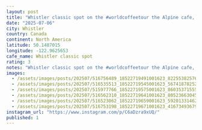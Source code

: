 ```yaml
---
layout: post
title: "Whistler classic spot on the #worldcoffeetour the Alpine cafe, great break and friendly vibes, theyâve added heaps of capacity since I was last here."
date: "2025-07-06"
city: Whistler
country: Canada
continent: North America
latitude: 50.1487015
longitude: -122.9625653
cafe_name: Whistler classic spot
rating: 3
notes: "Whistler classic spot on the #worldcoffeetour the Alpine cafe, great break and friendly vibes, theyâve added heaps of capacity since I was last here."
images:
  - /assets/images/posts/202507/516756489_18522719491001623_8225538257689411533_n_17936077098059882.jpg
  - /assets/images/posts/202507/516535513_18522719545001623_567418782527272014_n_18166243084315396.jpg
  - /assets/images/posts/202507/515977766_18522719575001623_8603537155533849773_n_17959962116796637.jpg
  - /assets/images/posts/202507/516562310_18522719641001623_8052366304562729881_n_18060075215196326.jpg
  - /assets/images/posts/202507/516523062_18522719659001623_5920133146270824823_n_17869315386402267.jpg
  - /assets/images/posts/202507/516753198_18522719671001623_4167349367909210104_n_18514857994017660.jpg
instagram_url: "https://www.instagram.com/p/C6aDzra9xUQ/"
published: 1
---
```

